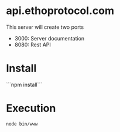 # api.ethoprotocol.com

This server will create two ports 
- 3000: Server documentation
- 8080: Rest API

# Install
```npm install`´´

# Execution
```node bin/www```
